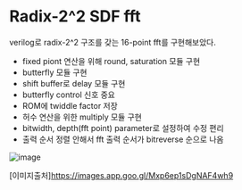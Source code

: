 # Radix-2^2 SDF fft

verilog로 radix-2^2 구조를 갖는 16-point fft를 구현해보았다.
- fixed piont 연산을 위해 round, saturation 모듈 구현
- butterfly 모듈 구현
- shift buffer로 delay 모듈 구현
- butterfly control 신호 중요
- ROM에 twiddle factor 저장
- 허수 연산을 위한 multiply 모듈 구현
- bitwidth, depth(fft point) parameter로 설정하여 수정 편리
- 출력 순서 정렬 안해서 fft 출력 순서가 bitreverse 순으로 나옴

![image](https://github.com/user-attachments/assets/00c6ff1d-0757-42dc-84cf-85288fa654f4)

[이미지출처]https://images.app.goo.gl/Mxp6ep1sDgNAF4wh9
